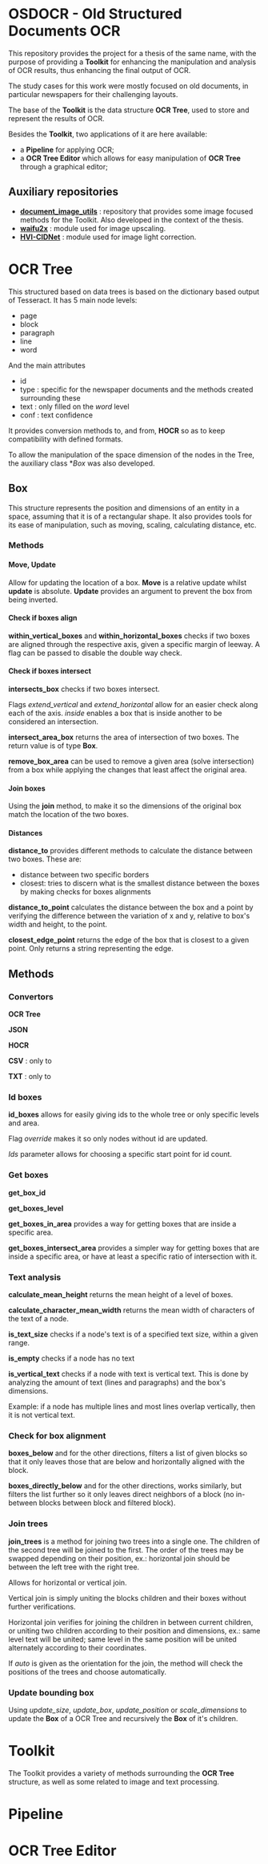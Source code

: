 # **OSDOCR - Old Structured Documents OCR**

This repository provides the project for a thesis of the same name, with the purpose of providing a **Toolkit** for enhancing the manipulation and analysis of OCR results, thus enhancing the final output of OCR.

The study cases for this work were mostly focused on old documents, in particular newspapers for their challenging layouts.

The base of the **Toolkit** is the data structure **OCR Tree**, used to store and represent the results of OCR.

Besides the **Toolkit**, two applications of it are here available: 
* a **Pipeline** for applying OCR; 
* a **OCR Tree Editor** which allows for easy manipulation of **OCR Tree** through a graphical editor;

## **Auxiliary repositories**

* [**document_image_utils**](https://github.com/brazafonso/document_image_processing) : repository that provides some image focused methods for the Toolkit. Also developed in the context of the thesis.
* [**waifu2x**](https://github.com/nagadomi/waifu2x) : module used for image upscaling.
* [**HVI-CIDNet**](https://github.com/Fediory/HVI-CIDNet) : module used for image light correction.


# **OCR Tree**

This structured based on data trees is based on the dictionary based output of Tesseract. It has 5 main node levels:

* page
* block
* paragraph
* line
* word

And the main attributes

* id
* type : specific for the newspaper documents and the methods created surrounding these
* text : only filled on the *word* level
* conf : text confidence


It provides conversion methods to, and from, **HOCR** so as to keep compatibility with defined formats. 

To allow the manipulation of the space dimension of the nodes in the Tree, the auxiliary class **Box* was also developed.

## **Box**

This structure represents the position and dimensions of an entity in a space, assuming that it is of a rectangular shape. It also provides tools for its ease of manipulation, such as moving, scaling, calculating distance, etc.

### **Methods**

#### **Move, Update**

Allow for updating the location of a box. **Move** is a relative update whilst **update** is absolute. **Update** provides an argument to prevent the box from being inverted.

#### **Check if boxes align**

**within_vertical_boxes** and **within_horizontal_boxes** checks if two boxes are aligned through the respective axis, given a specific margin of leeway. A flag can be passed to disable the double way check.

#### **Check if boxes intersect**

**intersects_box** checks if two boxes intersect.

Flags *extend_vertical* and *extend_horizontal* allow for an easier check along each of the axis. *inside* enables a box that is inside another to be considered an intersection.

**intersect_area_box** returns the area of intersection of two boxes. The return value is of type **Box**.

**remove_box_area** can be used to remove a given area (solve intersection) from a box while applying the changes that least affect the original area.

#### **Join boxes**

Using the **join** method, to make it so the dimensions of the original box match the location of the two boxes.

#### **Distances**

**distance_to** provides different methods to calculate the distance between two boxes. These are:

* distance between two specific borders
* closest: tries to discern what is the smallest distance between the boxes by making checks for boxes alignments

**distance_to_point** calculates the distance between the box and a point by verifying the difference between the variation of x and y, relative to box's width and height, to the point.

**closest_edge_point** returns the edge of the box that is closest to a given point. Only returns a string representing the edge.



## **Methods**

### **Convertors**

**OCR Tree**

**JSON**

**HOCR**

**CSV** : only to

**TXT** : only to

### **Id boxes**

**id_boxes** allows for easily giving ids to the whole tree or only specific levels and area. 

Flag *override* makes it so only nodes without id are updated.

*Ids* parameter allows for choosing a specific start point for id count.

### **Get boxes**

**get_box_id**

**get_boxes_level**

**get_boxes_in_area** provides a way for getting boxes that are inside a specific area.

**get_boxes_intersect_area** provides a simpler way for getting boxes that are inside a specific area, or have at least a specific ratio of intersection with it.


### **Text analysis**

**calculate_mean_height** returns the mean height of a level of boxes.

**calculate_character_mean_width** returns the mean width of characters of the text of a node.

**is_text_size** checks if a node's text is of a specified text size, within a given range.

**is_empty** checks if a node has no text

**is_vertical_text** checks if a node with text is vertical text. This is done by analyzing the amount of text (lines and paragraphs) and the box's dimensions. 

Example: if a node has multiple lines and most lines overlap vertically, then it is not vertical text.


### **Check for box alignment**

**boxes_below** and for the other directions, filters a list of given blocks so that it only leaves those that are below and horizontally aligned with the block.

**boxes_directly_below** and for the other directions, works similarly, but filters the list further so it only leaves direct neighbors of a block (no in-between blocks between block and filtered block).


### **Join trees**

**join_trees** is a method for joining two trees into a single one. The children of the second tree will be joined to the first. The order of the trees may be swapped depending on their position, ex.: horizontal join should be between the left tree with the right tree.

Allows for horizontal or vertical join. 

Vertical join is simply uniting the blocks children and their boxes without further verifications.

Horizontal join verifies for joining the children in between current children, or uniting two children according to their position and dimensions, ex.: same level text will be united; same level in the same position will be united alternately according to their coordinates.

If *auto* is given as the orientation for the join, the method will check the positions of the trees and choose automatically.


### **Update bounding box**

Using *update_size*, *update_box*, *update_position* or *scale_dimensions* to update the **Box** of a OCR Tree and recursively the **Box** of it's children.



# **Toolkit**

The Toolkit provides a variety of methods surrounding the **OCR Tree** structure, as well as some related to image and text processing.


# **Pipeline**

# **OCR Tree Editor**


